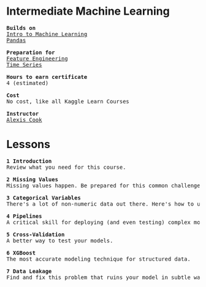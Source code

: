 # Intermediate Machine Learning
<pre>
<b>Builds on</b>
<ins>Intro to Machine Learning</ins>
<ins>Pandas</ins>

<b>Preparation for</b>
<ins>Feature Engineering</ins>
<ins>Time Series</ins>
  
<b>Hours to earn certificate</b>
4 (estimated)

<b>Cost</b>
No cost, like all Kaggle Learn Courses

<b>Instructor</b>
<ins>Alexis Cook</ins>
</pre>


# Lessons
<pre>
<b>1 Introduction</b>
Review what you need for this course.
  
<b>2 Missing Values</b>
Missing values happen. Be prepared for this common challenge in real datasets.

<b>3 Categorical Variables</b>
There's a lot of non-numeric data out there. Here's how to use it for machine learning.

<b>4 Pipelines</b>
A critical skill for deploying (and even testing) complex models with pre-processing.

<b>5 Cross-Validation</b>
A better way to test your models.

<b>6 XGBoost</b>
The most accurate modeling technique for structured data.

<b>7 Data Leakage</b>
Find and fix this problem that ruins your model in subtle ways.
</pre>
